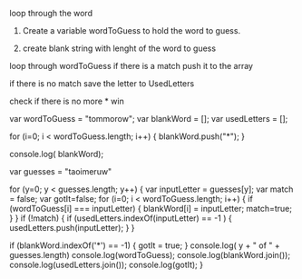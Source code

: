 
loop through the word 

1. Create a variable wordToGuess to hold the word to guess.

2. create blank string with lenght of the word to guess

loop through wordToGuess
  if there is a match
    push it to the array 

  if there is no match 
    save the letter to UsedLetters

  check if there is no more *
    win

var wordToGuess = "tommorow";
var blankWord = [];
var usedLetters = [];


for (i=0; i < wordToGuess.length; i++) {
  blankWord.push("*");
}

console.log( blankWord);

var guesses = "taoimeruw"

for (y=0; y < guesses.length; y++) {
  var inputLetter = guesses[y];
  var match = false;
  var gotIt=false;
  for (i=0; i < wordToGuess.length; i++) {
    if (wordToGuess[i] === inputLetter) {
      blankWord[i] = inputLetter;
      match=true;
    }
  }
  if (!match) {
    if (usedLetters.indexOf(inputLetter) == -1 ) {
      usedLetters.push(inputLetter); 
    }
  } 

  if (blankWord.indexOf('*') == -1) {
    gotIt = true;
  }
  console.log( y + " of " + guesses.length)
  console.log(wordToGuess); 
  console.log(blankWord.join());
  console.log(usedLetters.join());
  console.log(gotIt);
}
